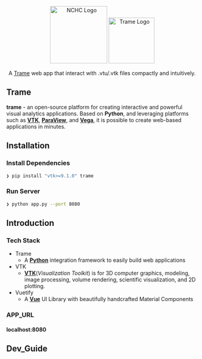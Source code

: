 <p align="center">
  <a href="https://www.nchc.org.tw" target="blank"><img src="https://covid-19.nchc.org.tw/assets/img/logo.png" width="150" alt="NCHC Logo" /></a>
    <a href="https://kitware.github.io/trame/
" target="blank"><img src="https://i.imgur.com/VkbEnlL.png" width="120" alt="Trame Logo" /></a>
</p>

 <p align="center">A <a href="https://kitware.github.io/trame/" target="blank">Trame</a> web app that interact with .vtu/.vtk files compactly and intuitively.</p>
 
 ## Trame

**trame** - an open-source platform for creating interactive and powerful visual analytics applications. Based on **Python**, and leveraging platforms such as [**VTK**](https://vtk.org), [**ParaView**](https://www.paraview.org), and [**Vega**](#), it is possible to create web-based applications in minutes.

## Installation

### Install Dependencies

```zsh
❯ pip install "vtk>=9.1.0" trame
```

### Run Server

```zsh
❯ python app.py --port 8080
```

## Introduction

### Tech Stack

* Trame
    * A [**Python**](https://www.python.org) integration framework to easily build web applications
* VTK
    * [**VTK**](https://vtk.org/about/#overview)(*Visualization Toolkit*) is for 3D computer graphics, modeling, image processing, volume rendering, scientific visualization, and 2D plotting.
* Vuetify
    * A [**Vue**](https://vuejs.org) UI Library with beautifully handcrafted Material Components

### APP_URL
#### localhost:8080

## Dev_Guide

